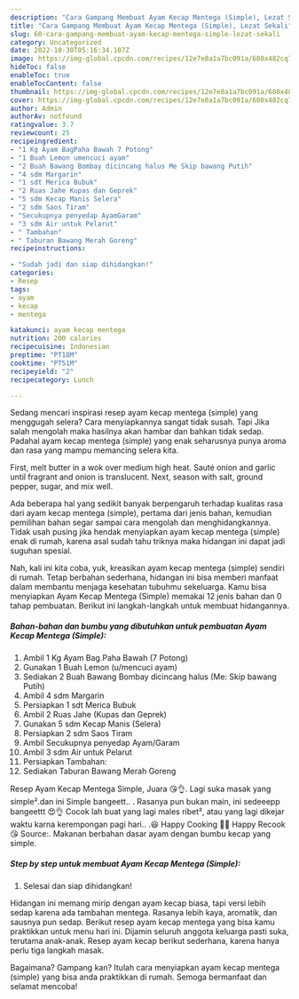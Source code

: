 ```yaml
---
description: "Cara Gampang Membuat Ayam Kecap Mentega (Simple), Lezat Sekali"
title: "Cara Gampang Membuat Ayam Kecap Mentega (Simple), Lezat Sekali"
slug: 60-cara-gampang-membuat-ayam-kecap-mentega-simple-lezat-sekali
category: Uncategorized
date: 2022-10-30T05:16:34.107Z
image: https://img-global.cpcdn.com/recipes/12e7e8a1a7bc091a/680x482cq70/ayam-kecap-mentega-simple-foto-resep-utama.jpg
hideToc: false
enableToc: true
enableTocContent: false
thumbnail: https://img-global.cpcdn.com/recipes/12e7e8a1a7bc091a/680x482cq70/ayam-kecap-mentega-simple-foto-resep-utama.jpg
cover: https://img-global.cpcdn.com/recipes/12e7e8a1a7bc091a/680x482cq70/ayam-kecap-mentega-simple-foto-resep-utama.jpg
author: Admin
authorAv: notfound
ratingvalue: 3.7
reviewcount: 25
recipeingredient:
- "1 Kg Ayam BagPaha Bawah 7 Potong"
- "1 Buah Lemon umencuci ayam"
- "2 Buah Bawang Bombay dicincang halus Me Skip bawang Putih"
- "4 sdm Margarin"
- "1 sdt Merica Bubuk"
- "2 Ruas Jahe Kupas dan Geprek"
- "5 sdm Kecap Manis Selera"
- "2 sdm Saos Tiram"
- "Secukupnya penyedap AyamGaram"
- "3 sdm Air untuk Pelarut"
- " Tambahan"
- " Taburan Bawang Merah Goreng"
recipeinstructions:

- "Sudah jadi dan siap dihidangkan!"
categories:
- Resep
tags:
- ayam
- kecap
- mentega

katakunci: ayam kecap mentega 
nutrition: 200 calories
recipecuisine: Indonesian
preptime: "PT18M"
cooktime: "PT51M"
recipeyield: "2"
recipecategory: Lunch

---
```



Sedang mencari inspirasi resep ayam kecap mentega (simple) yang menggugah selera? Cara menyiapkannya sangat tidak susah. Tapi Jika salah mengolah maka hasilnya akan hambar dan bahkan tidak sedap. Padahal ayam kecap mentega (simple) yang enak seharusnya punya aroma dan rasa yang mampu memancing selera kita.


First, melt butter in a wok over medium high heat. Sauté onion and garlic until fragrant and onion is translucent. Next, season with salt, ground pepper, sugar, and mix well.

Ada beberapa hal yang sedikit banyak berpengaruh terhadap kualitas rasa dari ayam kecap mentega (simple), pertama dari jenis bahan, kemudian pemilihan bahan segar sampai cara mengolah dan menghidangkannya. Tidak usah pusing jika hendak menyiapkan ayam kecap mentega (simple) enak di rumah, karena asal sudah tahu triknya maka hidangan ini dapat jadi suguhan spesial.


Nah, kali ini kita coba, yuk, kreasikan ayam kecap mentega (simple) sendiri di rumah. Tetap berbahan sederhana, hidangan ini bisa memberi manfaat dalam membantu menjaga kesehatan tubuhmu sekeluarga. Kamu bisa menyiapkan Ayam Kecap Mentega (Simple) memakai 12 jenis bahan dan 0 tahap pembuatan. Berikut ini langkah-langkah untuk membuat hidangannya.

<!--inarticleads1-->

##### Bahan-bahan dan bumbu yang dibutuhkan untuk pembuatan Ayam Kecap Mentega (Simple):

1. Ambil 1 Kg Ayam Bag.Paha Bawah (7 Potong)
1. Gunakan 1 Buah Lemon (u/mencuci ayam)
1. Sediakan 2 Buah Bawang Bombay dicincang halus (Me: Skip bawang Putih)
1. Ambil 4 sdm Margarin
1. Persiapkan 1 sdt Merica Bubuk
1. Ambil 2 Ruas Jahe (Kupas dan Geprek)
1. Gunakan 5 sdm Kecap Manis (Selera)
1. Persiapkan 2 sdm Saos Tiram
1. Ambil Secukupnya penyedap Ayam/Garam
1. Ambil 3 sdm Air untuk Pelarut
1. Persiapkan  Tambahan:
1. Sediakan  Taburan Bawang Merah Goreng


Resep Ayam Kecap Mentega Simple, Juara 😘👌. Lagi suka masak yang simple².dan ini Simple bangeett.. . Rasanya pun bukan main, ini sedeeepp bangeettt 😍👌 Cocok lah buat yang lagi males ribet², atau yang lagi dikejar waktu karna kerempongan pagi hari.. .😆 Happy Cooking 🍳💙 Happy Recook 😘 Source:. Makanan berbahan dasar ayam dengan bumbu kecap yang simple. 

<!--inarticleads2-->

##### Step by step untuk membuat Ayam Kecap Mentega (Simple):


1. Selesai dan siap dihidangkan!

Hidangan ini memang mirip dengan ayam kecap biasa, tapi versi lebih sedap karena ada tambahan mentega. Rasanya lebih kaya, aromatik, dan sausnya pun sedap. Berikut resep ayam kecap mentega yang bisa kamu praktikkan untuk menu hari ini. Dijamin seluruh anggota keluarga pasti suka, terutama anak-anak. Resep ayam kecap berikut sederhana, karena hanya perlu tiga langkah masak. 

Bagaimana? Gampang kan? Itulah cara menyiapkan ayam kecap mentega (simple) yang bisa anda praktikkan di rumah. Semoga bermanfaat dan selamat mencoba!
